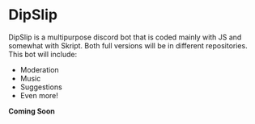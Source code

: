 # DipSlip
DipSlip is a multipurpose discord bot that is coded mainly with JS and somewhat with Skript. Both full versions will be in different repositories. This bot will include:
- Moderation
- Music
- Suggestions
- Even more!

**Coming Soon**
